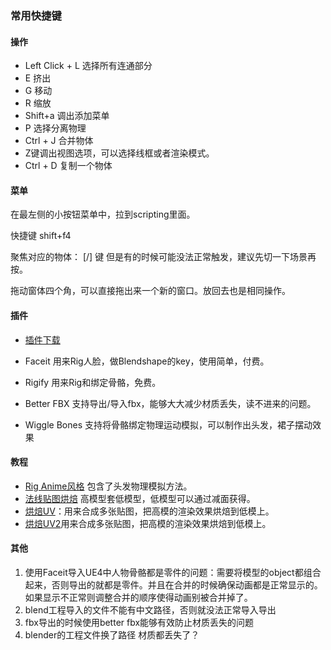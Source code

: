 ### 常用快捷键


#### 操作

- Left Click + L 选择所有连通部分
- E         挤出
- G         移动
- R         缩放
- Shift+a   调出添加菜单
- P         选择分离物理
- Ctrl + J  合并物体
- Z键调出视图选项，可以选择线框或者渲染模式。
- Ctrl + D  复制一个物体

#### 菜单

在最左侧的小按钮菜单中，拉到scripting里面。

快捷键 shift+f4

聚焦对应的物体： [/] 键 但是有的时候可能没法正常触发，建议先切一下场景再按。

拖动窗体四个角，可以直接拖出来一个新的窗口。放回去也是相同操作。



#### 插件
- [插件下载](http://www.gfxcamp.com/)

- Faceit 用来Rig人脸，做Blendshape的key，使用简单，付费。

- Rigify 用来Rig和绑定骨骼，免费。

- Better FBX 支持导出/导入fbx，能够大大减少材质丢失，读不进来的问题。

- Wiggle Bones 支持将骨骼绑定物理运动模拟，可以制作出头发，裙子摆动效果

#### 教程
- [Rig Anime风格](https://www.youtube.com/watch?v=G2orwhrl4VU&t=21s) 包含了头发物理模拟方法。
- [法线贴图烘焙](https://blog.csdn.net/danad/article/details/108238002) 高模型套低模型，低模型可以通过减面获得。
- [烘焙UV](https://www.bilibili.com/video/BV1y64y1c743?from=search&seid=13011383412069161005)：用来合成多张贴图，把高模的渲染效果烘焙到低模上。
- [烘焙UV2](https://www.bilibili.com/video/BV1Uy4y127pv?from=search&seid=10464612612721417026)用来合成多张贴图，把高模的渲染效果烘焙到低模上。

#### 其他
1. 使用Faceit导入UE4中人物骨骼都是零件的问题：需要将模型的object都组合起来，否则导出的就都是零件。并且在合并的时候确保动画都是正常显示的。如果显示不正常则调整合并的顺序使得动画别被合并掉了。
2. blend工程导入的文件不能有中文路径，否则就没法正常导入导出
3. fbx导出的时候使用better fbx能够有效防止材质丢失的问题
4. blender的工程文件换了路径 材质都丢失了？




